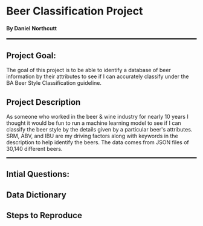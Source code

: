 # Beer Classification Project 
#### By Daniel Northcutt

<hr style="border:1px solid black"> </hr>

## Project Goal:
The goal of this project is to be able to identify a database of beer information by their attributes to see if I can accurately classify under the BA Beer Style Classification guideline.

## Project Description
As someone who worked in the beer & wine industry for nearly 10 years I thought it would be fun to run a machine learning model to see if I can classify the beer style by the details given by a particular beer's attributes.  SRM, ABV, and IBU are my driving factors along with keywords in the description to help identify the beers.  The data comes from JSON files of 30,140 different beers.  

<hr style="border:1px solid black"> </hr>

## Intial Questions:

## Data Dictionary

## Steps to Reproduce 
